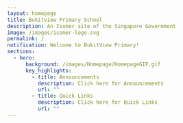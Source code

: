 ```yaml
---
layout: homepage
title: Bukitview Primary School
description: An Isomer site of the Singapore Government
image: /images/isomer-logo.svg
permalink: /
notification: Welcome to BukitView Primary!
sections:
  - hero:
      background: /images/Homepage/HomepageGIF.gif
      key_highlights:
        - title: Announcements
          description: Click here for Announcements
          url: ""
        - title: Quick Links
          description: Click here for Quick Links
          url: ""
---
```

